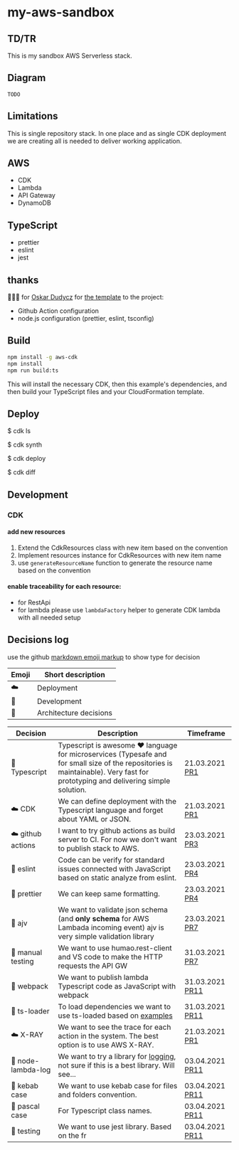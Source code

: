 # my-aws-sandbox

## TD/TR

This is my sandbox AWS Serverless stack.

## Diagram

`TODO`

## Limitations

This is single repository stack. In one place and as single CDK deployment we are creating all is needed to deliver working application.

## AWS

-   CDK
-   Lambda
-   API Gateway
-   DynamoDB

## TypeScript

-   prettier
-   eslint
-   jest

## thanks

🍺🍺🍺 for [Oskar Dudycz](https://github.com/oskardudycz) for [the template](https://github.com/oskardudycz/EventSourcing.NodeJS) to the project:

-   Github Action configuration
-   node.js configuration (prettier, eslint, tsconfig)

## Build

```bash
npm install -g aws-cdk
npm install
npm run build:ts
```

This will install the necessary CDK, then this example's dependencies, and then build your TypeScript files and your CloudFormation template.

## Deploy

$ cdk ls
<list all stacks in this program>

$ cdk synth
<generates and outputs cloudformation template>

$ cdk deploy
<deploys stack to your account>

$ cdk diff
<shows diff against deployed stack>

## Development

### CDK

#### add new resources

1. Extend the CdkResources class with new item based on the convention
1. Implement resources instance for CdkResources with new item name
1. use `generateResourceName` function to generate the resource name based on the convention

#### enable traceability for each resource:

-   for RestApi
-   for lambda please use `lambdaFactory` helper to generate CDK lambda with all needed setup

## Decisions log

use the github [markdown emoji markup](https://gist.github.com/rxaviers/7360908) to show type for decision

| Emoji    | Short description      |
| -------- | ---------------------- |
| :cloud:  | Deployment             |
| :gift:   | Development            |
| :hammer: | Architecture decisions |

| Decision               | Description                                                                                                                                                                           | Timeframe                                                         |
| ---------------------- | ------------------------------------------------------------------------------------------------------------------------------------------------------------------------------------- | ----------------------------------------------------------------- |
| :hammer: Typescript    | Typescript is awesome :heart: language for microservices (Typesafe and for small size of the repositories is maintainable). Very fast for prototyping and delivering simple solution. | 21.03.2021 [PR1](https://github.com/mjendza/aws-sandbox/pull/1)   |
| :cloud: CDK            | We can define deployment with the Typescript language and forget about YAML or JSON.                                                                                                  | 21.03.2021 [PR1](https://github.com/mjendza/aws-sandbox/pull/1)   |
| :cloud: github actions | I want to try github actions as build server to CI. For now we don't want to publish stack to AWS.                                                                                    | 23.03.2021 [PR3](https://github.com/mjendza/aws-sandbox/pull/3)   |
| :gift: eslint          | Code can be verify for standard issues connected with JavaScript based on static analyze from eslint.                                                                                 | 23.03.2021 [PR4](https://github.com/mjendza/aws-sandbox/pull/4)   |
| :gift: prettier        | We can keep same formatting.                                                                                                                                                          | 23.03.2021 [PR4](https://github.com/mjendza/aws-sandbox/pull/4)   |
| :hammer: ajv           | We want to validate json schema (and **only schema** for AWS Lambada incoming event) ajv is very simple validation library                                                            | 23.03.2021 [PR7](https://github.com/mjendza/aws-sandbox/pull/7)   |
| :man: manual testing   | We want to use humao.rest-client and VS code to make the HTTP requests the API GW                                                                                                     | 31.03.2021 [PR7](https://github.com/mjendza/aws-sandbox/pull/7)   |
| :gift: webpack         | We want to publish lambda Typescript code as JavaScript with webpack                                                                                                                  | 31.03.2021 [PR11](https://github.com/mjendza/aws-sandbox/pull/11) |
| :gift: ts-loader       | To load dependencies we want to use ts-loaded based on [examples](https://github.com/TypeStrong/ts-loader/tree/main/examples)                                                         | 31.03.2021 [PR11](https://github.com/mjendza/aws-sandbox/pull/11) |
| :cloud: X-RAY          | We want to see the trace for each action in the system. The best option is to use AWS X-RAY.                                                                                          | 21.03.2021 [PR1](https://github.com/mjendza/aws-sandbox/pull/1)   |
| :hammer: node-lambda-log | We want to try a library for [logging](https://github.com/KyleRoss/node-lambda-log), not sure if this is a best library. Will see...                                                  | 03.04.2021 [PR11](https://github.com/mjendza/aws-sandbox/pull/11) |
| :hammer: kebab case      | We want to use kebab case for files and folders convention.                                                                                                                           | 03.04.2021 [PR11](https://github.com/mjendza/aws-sandbox/pull/11) |
| :hammer: pascal case     | For Typescript class names.                                                                                                                                                           | 03.04.2021 [PR11](https://github.com/mjendza/aws-sandbox/pull/11) |
| :hammer: testing     | We want to use jest library. Based on the fr                                                                                                                                                           | 03.04.2021 [PR11](https://github.com/mjendza/aws-sandbox/pull/11) |
